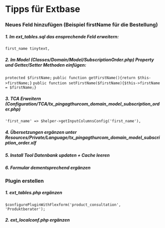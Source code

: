 # Tipps für Extbase

### Neues Feld hinzufügen (Beispiel firstName für die Bestellung)

##### 1. Im ext_tables.sql das ensprechende Feld erweitern:
`first_name tinytext,`
##### 2. Im Model (Classes/Domain/Model/SubscriptionOrder.php) Property und Getter/Setter Methoden einfügen:
`protected $firstName;`
`public function getFirstName(){return $this->firstName;}`
`public function setFirstName($firstName){$this->firstName = $firstName;}`

##### 3. TCA Erweitern (Configuration/TCA/tx_pingagthurcom_domain_model_subscription_order.php)
`'first_name' => $helper->getInputColumnsConfig('first_name'),`

##### 4. Übersetzungen ergänzen unter Resources/Private/Language/tx_pingagthurcom_domain_model_subscription_order.xlf

##### 5. Install Tool Datenbank updaten + Cache leeren

##### 6. Formular dementsprechend ergänzen


### Plugin erstellen

##### 1. ext_tables.php ergänzen
`$configurePluginWithFlexform('product_consultation', 'Produktberater');`

##### 2. ext_localconf.php ergänzen